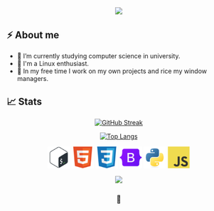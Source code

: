 <div align="center">

  <img src="https://camo.githubusercontent.com/62da68eb62b1e5f175f7d1f0191dd89a653d7908feb22d37d4a0ab07365d6791/68747470733a2f2f6d656469612e67697068792e636f6d2f6d656469612f4d3967624264396e6244724f5475314d71782f67697068792e676966" width=120>

</div>

## ⚡ About me
  - 🔭 I’m currently studying computer science in university.
  - 🐧 I'm a Linux enthusiast.
  - 🌱 In my free time I work on my own projects and rice my window managers.

## 📈 Stats
<div align="center">

  [![GitHub Streak](https://github-readme-streak-stats.herokuapp.com?user=jorgeloopzz&theme=tokyonight&date_format=M%20j%5B%2C%20Y%5D)](https://git.io/streak-stats)

  [![Top Langs](https://github-readme-stats.vercel.app/api/top-langs/?username=jorgeloopzz&theme=tokyonight)](https://github.com/anuraghazra/github-readme-stats)

</div>

<div align="center" stile="inline">
  <img src="https://raw.githubusercontent.com/devicons/devicon/master/icons/bash/bash-original.svg" width=50>
  <img src="https://raw.githubusercontent.com/devicons/devicon/master/icons/html5/html5-original.svg" width=50>
  <img src="https://raw.githubusercontent.com/devicons/devicon/master/icons/css3/css3-original.svg" width=50>
  <img src="https://raw.githubusercontent.com/devicons/devicon/master/icons/bootstrap/bootstrap-original.svg" width=50>
  <img src="https://raw.githubusercontent.com/devicons/devicon/master/icons/python/python-original.svg" width=50>
  <img src="https://raw.githubusercontent.com/devicons/devicon/master/icons/javascript/javascript-original.svg" width=50>
</div>

<p align="center"><img src="https://raw.githubusercontent.com/catppuccin/catppuccin/dev/assets/footers/gray0_ctp_on_line.svg?sanitize=true" /></p>

<h3 align="center"> 💖 </h3>

<!--
**jorgeloopzz/jorgeloopzz** is a ✨ _special_ ✨ repository because its `README.md` (this file) appears on your GitHub profile.

Here are some ideas to get you started:

- 🔭 I’m currently working on ...
- 🌱 I’m currently learning ...
- 👯 I’m looking to collaborate on ...
- 🤔 I’m looking for help with ...
- 💬 Ask me about ...
- 📫 How to reach me: ...
- 😄 Pronouns: ...
- ⚡ Fun fact: ...
-->
